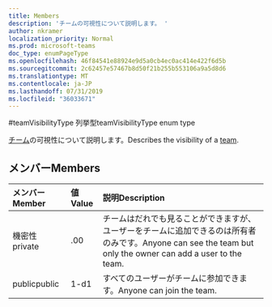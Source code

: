 ```yaml
---
title: Members
description: 'チームの可視性について説明します。 '
author: nkramer
localization_priority: Normal
ms.prod: microsoft-teams
doc_type: enumPageType
ms.openlocfilehash: 46f84541e88924e9d5a0cb4ec0ac414e422f6d5b
ms.sourcegitcommit: 2c62457e57467b8d50f21b255b553106a9a5d8d6
ms.translationtype: MT
ms.contentlocale: ja-JP
ms.lasthandoff: 07/31/2019
ms.locfileid: "36033671"
---
```

#<a name="teamvisibilitytype-enum-type"></a><span data-ttu-id="6286e-103">teamVisibilityType 列挙型</span><span class="sxs-lookup"><span data-stu-id="6286e-103">teamVisibilityType enum type</span></span>



<span data-ttu-id="6286e-104">[チーム](../resources/team.md)の可視性について説明します。</span><span class="sxs-lookup"><span data-stu-id="6286e-104">Describes the visibility of a [team](../resources/team.md).</span></span> 

## <a name="members"></a><span data-ttu-id="6286e-105">メンバー</span><span class="sxs-lookup"><span data-stu-id="6286e-105">Members</span></span>

| <span data-ttu-id="6286e-106">メンバー</span><span class="sxs-lookup"><span data-stu-id="6286e-106">Member</span></span> | <span data-ttu-id="6286e-107">値</span><span class="sxs-lookup"><span data-stu-id="6286e-107">Value</span></span>| <span data-ttu-id="6286e-108">説明</span><span class="sxs-lookup"><span data-stu-id="6286e-108">Description</span></span> |
|:---------------|:--------|:----------|
|<span data-ttu-id="6286e-109">機密性</span><span class="sxs-lookup"><span data-stu-id="6286e-109">private</span></span>|<span data-ttu-id="6286e-110">.0</span><span class="sxs-lookup"><span data-stu-id="6286e-110">0</span></span>|<span data-ttu-id="6286e-111">チームはだれでも見ることができますが、ユーザーをチームに追加できるのは所有者のみです。</span><span class="sxs-lookup"><span data-stu-id="6286e-111">Anyone can see the team but only the owner can add a user to the team.</span></span>|
|<span data-ttu-id="6286e-112">public</span><span class="sxs-lookup"><span data-stu-id="6286e-112">public</span></span>|<span data-ttu-id="6286e-113">1-d</span><span class="sxs-lookup"><span data-stu-id="6286e-113">1</span></span>|<span data-ttu-id="6286e-114">すべてのユーザーがチームに参加できます。</span><span class="sxs-lookup"><span data-stu-id="6286e-114">Anyone can join the team.</span></span>|
